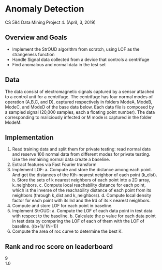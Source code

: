 # Anomaly Detection

CS 584 Data Mining Project 4. (April, 3, 2019)<br>

## Overview and Goals
* Implement the StrOUD algorithm from scratch, using LOF as the strangeness function
* Handle Signal data collected from a device that controls a centrifuge
* Find anomalous and normal data in the test set

## Data
The data consist of electromagnetic signals captured by a sensor attached to a control unit for a centrifuge. The centrifuge has four normal modes of operation (A,B,C, and D), captured respectively in folders ModeA, ModeB, ModeC, and ModeD of the base data below. Each data file is composed by a sampled signal (20,000 samples, each a floating point number). The data corresponding to maliciously infected or M mode is captured in the folder ModeM. 

## Implementation

1. Read training data and split them for private testing: read normal data and reserve 100 normal data from different modes for private testing. Use the remaining normal data create a baseline.     
2.	Extract features via Fast Fourier transform
3.	Implement LOF:
	a. Compute and store the distance among each point. And get the distances of the Kth-nearest neighbor of each point (k_dist).
	b.	Store the sets of k nearest neighbors of each point into a 2D array, k_neighbors.
	c.	Compute local reachability distance for each point, which is the inverse of the reachability distance of each point from its neighbors (through k_dist and k_neighbors).
	d.	Compute local density factor for each point with its lrd and the lrd of its k nearest neighbors.
4.	Compute and store LOF for each point in baseline.
5.	Implement StrOUD: 
	a.	Compute the LOF of each data point in test data with respect to the baseline.
	b.	Calculate the p value for each data point in test data by comparing the LOF of each of them with the LOF of baseline. ((b+1)/ (N+1))
6.	Compute the area of roc curve to determine the best K.



## Rank and roc score on leaderboard
9<br>
1.0